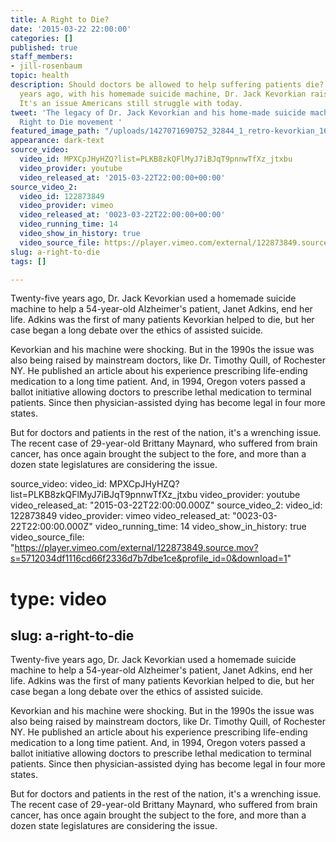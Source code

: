 ```yaml
---
title: A Right to Die?
date: '2015-03-22 22:00:00'
categories: []
published: true
staff_members:
- jill-rosenbaum
topic: health
description: Should doctors be allowed to help suffering patients die? Twenty-five
  years ago, with his homemade suicide machine, Dr. Jack Kevorkian raised that question.
  It's an issue Americans still struggle with today.
tweet: 'The legacy of Dr. Jack Kevorkian and his home-made suicide machine on today''s
  Right to Die movement '
featured_image_path: "/uploads/1427071690752_32844_1_retro-kevorkian_1600.jpg"
appearance: dark-text
source_video:
  video_id: MPXCpJHyHZQ?list=PLKB8zkQFlMyJ7iBJqT9pnnwTfXz_jtxbu
  video_provider: youtube
  video_released_at: '2015-03-22T22:00:00+00:00'
source_video_2:
  video_id: 122873849
  video_provider: vimeo
  video_released_at: '0023-03-22T22:00:00+00:00'
  video_running_time: 14
  video_show_in_history: true
  video_source_file: https://player.vimeo.com/external/122873849.source.mov?s=5712034df1116cd66f2336d7b7dbe1ce&profile_id=0&download=1
slug: a-right-to-die
tags: []

---
```

Twenty-five years ago, Dr. Jack Kevorkian used a homemade suicide machine to help a 54-year-old Alzheimer's patient, Janet Adkins, end her life. Adkins was the first of many patients Kevorkian helped to die, but her case began a long debate over the ethics of assisted suicide.

<span class="s1">Kevorkian and his machine were shocking. But in the 1990s the issue was also being raised by mainstream doctors, like Dr. Timothy Quill, of Rochester NY. He published an article about his experience prescribing life-ending medication to a long time patient. And, in 1994, Oregon voters passed a ballot initiative allowing doctors to prescribe lethal medication to terminal patients. Since then physician-assisted dying has become legal in four more states.</span>

<span class="s1">But for doctors and patients in the rest of the nation, it's a wrenching issue. The recent case of 29-year-old Brittany Maynard, who suffered from brain cancer, has once again brought the subject to the fore, and more than a dozen state legislatures are considering the issue.</span>

source_video:
  video_id: MPXCpJHyHZQ?list=PLKB8zkQFlMyJ7iBJqT9pnnwTfXz_jtxbu
  video_provider: youtube
  video_released_at: "2015-03-22T22:00:00.000Z"
source_video_2:
  video_id: 122873849
  video_provider: vimeo
  video_released_at: "0023-03-22T22:00:00.000Z"
  video_running_time: 14
  video_show_in_history: true
  video_source_file: "https://player.vimeo.com/external/122873849.source.mov?s=5712034df1116cd66f2336d7b7dbe1ce&profile_id=0&download=1"
# type: video
slug: a-right-to-die
---

Twenty-five years ago, Dr. Jack Kevorkian used a homemade suicide machine to help a 54-year-old Alzheimer's patient, Janet Adkins, end her life. Adkins was the first of many patients Kevorkian helped to die, but her case began a long debate over the ethics of assisted suicide.

<span class="s1">Kevorkian and his machine were shocking. But in the 1990s the issue was also being raised by mainstream doctors, like Dr. Timothy Quill, of Rochester NY. He published an article about his experience prescribing life-ending medication to a long time patient. And, in 1994, Oregon voters passed a ballot initiative allowing doctors to prescribe lethal medication to terminal patients. Since then physician-assisted dying has become legal in four more states.</span>

<span class="s1">But for doctors and patients in the rest of the nation, it's a wrenching issue. The recent case of 29-year-old Brittany Maynard, who suffered from brain cancer, has once again brought the subject to the fore, and more than a dozen state legislatures are considering the issue.</span>

